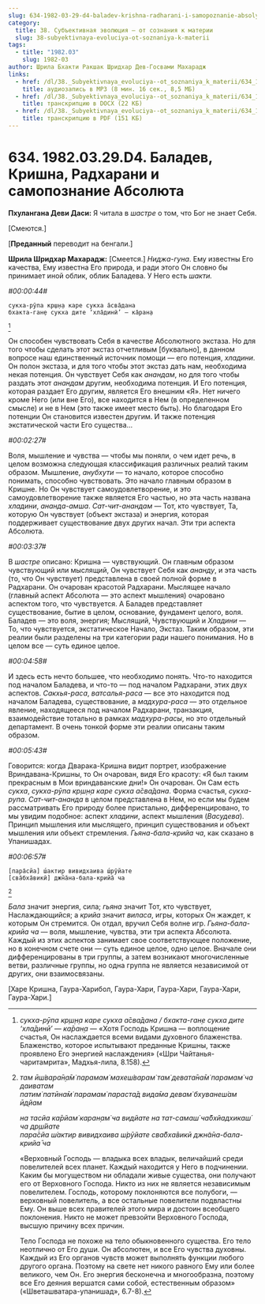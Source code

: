 ```yaml
---
slug: 634-1982-03-29-d4-baladev-krishna-radharani-i-samopoznanie-absolyuta
category:
  title: 38. Субъективная эволюция — от сознания к материи
  slug: 38-subyektivnaya-evoluciya-ot-soznaniya-k-materii
tags:
  - title: "1982.03"
    slug: 1982-03
author: Шрила Бхакти Ракшак Шридхар Дев-Госвами Махарадж
links:
  - href: /dl/38._Subyektivnaya_evoluciya--ot_soznaniya_k_materii/634_1982.03.29.D4_SridharMj_Baladev_Krishna_Radharani_i_samopoznanie_Absoljuta.mp3
    title: аудиозапись в MP3 (8 мин. 16 сек., 8,5 МБ)
  - href: /dl/38._Subyektivnaya_evoluciya--ot_soznaniya_k_materii/634_1982.03.29.D4_SridharMj_Baladev_Krishna_Radharani_i_samopoznanie_Absoljuta.docx
    title: транскрипцию в DOCX (22 КБ)
  - href: /dl/38._Subyektivnaya_evoluciya--ot_soznaniya_k_materii/634_1982.03.29.D4_SridharMj_Baladev_Krishna_Radharani_i_samopoznanie_Absoljuta.pdf
    title: транскрипцию в PDF (151 КБ)
---
```


# 634. 1982.03.29.D4. Баладев, Кришна, Радхарани и самопознание Абсолюта

**Пхулангана Деви Даси:** Я читала в *шастре* о том, что Бог не знает Себя.

[Смеются.]

[**Преданный** переводит на бенгали.]

**Шрила Шридхар Махарадж:** [Смеется.] *Ниджа-гуна*. Ему известны Его качества, Ему известна Его природа, и ради этого Он словно бы принимает иной облик, облик Баладева. У Него есть *шакти.*

*#00:00:44#*

    сукха-рӯпа кр̣ш̣н̣а каре сукха а̄сва̄дана
    бхакта-ган̣е сукха дите ‘хла̄динӣ’ — ка̄ран̣а
[^_ftn1]

Он способен чувствовать Себя в качестве Абсолютного экстаза. Но для того чтобы сделать этот экстаз отчетливым [буквально], в данном вопросе наш единственный источник помощи — его потенция, *хладини*. Он полон экстаза, и для того чтобы этот экстаз дать нам, необходима некая потенция. Он чувствует Себя как *анандам*, но для того чтобы раздать этот *анандам* другим, необходима потенция. И Его потенция, которая раздает Его другим, является Его внешним «Я». Нет ничего кроме Него (или вне Его), все находится в Нем (в определенном смысле) и не в Нем (это также имеет место быть). Но благодаря Его потенции Он становится известен другим. И также потенция экстатической части Его существа…

*#00:02:27#*

Воля, мышление и чувства — чтобы мы поняли, о чем идет речь, в целом возможна следующая классификация различных реалий таким образом. Мышление, *анубхути* — то начало, которое способно понимать, способно чувствовать. Это начало главным образом в Кришне. Но Он чувствует самоудовлетворение, и это самоудовлетворение также является Его частью, но эта часть названа *хладини*, *ананда-амша*. *Сат-чит-анандам* — Тот, кто чувствует, Та, которую Он чувствует (объект экстаза) и энергия, которая поддерживает существование двух других начал. Эти три аспекта Абсолюта.

*#00:03:37#*

В *шастре* описано: Кришна — чувствующий. Он главным образом чувствующий или мыслящий, Он чувствует Себя как *ананду*, и эта часть (то, что Он чувствует) представлена в своей полной форме в Радхарани. Он очарован красотой Радхарани. Мыслящее начало (главный аспект Абсолюта — это аспект мышления) очаровано аспектом того, что чувствуется. А Баладев представляет существование, бытие в целом, основание, фундамент целого, воля. Баладев — это воля, энергия; Мыслящий, Чувствующий и *Хладини* — То, что чувствуется, экстатическое Начало, Экстаз. Таким образом, эти реалии были разделены на три категории ради нашего понимания. Но в целом все — суть единое целое.

*#00:04:58#*

И здесь есть нечто большее, что необходимо понять. Что-то находится под началом Баладева, и что-то — под началом Радхарани, этих двух аспектов. *Сакхья-раса*, *ватсалья-раса* — все это находится под началом Баладева, существование, а *мадхура-раса* — это отдельное явление, находящееся под началом Радхарани, транзакция, взаимодействие тотально в рамках *мадхура-расы*, но это отдельный департамент. В очень тонкой форме эти реалии описаны таким образом.

*#00:05:43#*

Говорится: когда Дварака-Кришна видит портрет, изображение Вриндавана-Кришны, то Он очарован, видя Его красоту: «Я был таким прекрасным в Мои вриндаванские дни!» Он очарован. Он Сам есть *сукха*, *сукха-рӯпа кр̣ш̣н̣а каре сукха а̄сва̄дана*. Форма счастья, *сукха-рупа*. *Сат-чит-ананда* в целом представлена в Нем, но если мы будем рассматривать Его природу более пристально, дифференцировано, то мы увидим подобное: аспект *хладини*, аспект мышления (*Васудева*). Принцип мышления или мыслящего, принцип существования и объект мышления или объект стремления. *Гьяна-бала-крийа ча*, как сказано в Упанишадах.

*#00:06:57#*

    [пара̄сйа] ш́актир вивидхаива ш́рӯйате
    [сва̄бха̄викӣ] джн̃а̄на-бала-крийа̄ ча
[^_ftn2]

*Бала* значит энергия, сила; *гьяна* значит Тот, кто чувствует, Наслаждающийся; а *крийа* значит *виласа*, игры, которых Он жаждет, к которым Он стремится. Он отдал, вручил Себя волне игр. *Гьяна-бала-крийа ча* — воля, мышление, чувства, эти три аспекта Абсолюта. Каждый из этих аспектов занимает свое соответствующее положение, но в конечном счете они — суть единое целое, одно целое. Вначале они дифференцированы в три группы, а затем возникают многочисленные ветви, различные группы, но одна группа не является независимой от других, они взаимосвязаны.

[Харе Кришна, Гаура-Харибол, Гаура-Хари, Гаура-Хари, Гаура-Хари, Гаура-Хари.]



[^_ftn1]: *сукха-рӯпа кр̣ш̣н̣а каре сукха а̄сва̄дана / бхакта-ган̣е сукха дите ‘хла̄динӣ’ — ка̄ран̣а* — «Хотя Господь Кришна — воплощение счастья, Он наслаждается всеми видами духовного блаженства. Блаженство, которое испытывают преданные Кришны, также проявлено Его энергией наслаждения» («Шри Чайтанья-чаритамрита», Мадхья-лила, 8.158).

[^_ftn2]: *там ӣш́вара̄н̣а̄м̇ парамам̇ махеш́варам̇ там̇ девата̄на̄м̇ парамам̇ ча даиватам*\
    *патим̇ патӣна̄м̇ парамам̇ параста̄д вида̄ма девам̇ бхуванеш́ам ӣд̣йам*

    *на тасйа ка̄рйам̇ каран̣ам̇ ча видйате на тат-самаш́ ча̄бхйадхикаш́ ча др̣ш́йате*\
    *пара̄сйа ш́актир вивидхаива ш́рӯйате сва̄бха̄викӣ джн̃а̄на-бала-крийа̄ ча*

    «Верховный Господь — владыка всех владык, величайший среди повелителей всех планет. Каждый находится у Него в подчинении. Каким бы могуществом ни обладали живые существа, они получают его от Верховного Господа. Никто из них не является независимым повелителем. Господь, которому поклоняются все полубоги, — верховный повелитель, а все остальные повелители подвластны Ему. Он выше всех правителей этого мира и достоин всеобщего поклонения. Никто не может превзойти Верховного Господа, высшую причину всех причин.

    Тело Господа не похоже на тело обыкновенного существа. Его тело неотлично от Его души. Он абсолютен, и все Его чувства духовны. Каждый из Его органов чувств может выполнять функции любого другого органа. Поэтому на свете нет никого равного Ему или более великого, чем Он. Его энергия бесконечна и многообразна, поэтому все Его деяния вершатся сами собой, естественным образом» («Шветашватара-упанишад», 6.7-8).

